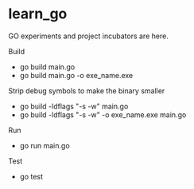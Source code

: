 # learn_go
GO experiments and project incubators are here.

Build
- go build main.go
- go build main.go -o exe_name.exe

Strip debug symbols to make the binary smaller
- go build -ldflags "-s -w" main.go
- go build -ldflags "-s -w" -o exe_name.exe main.go

Run
- go run main.go

Test
- go test